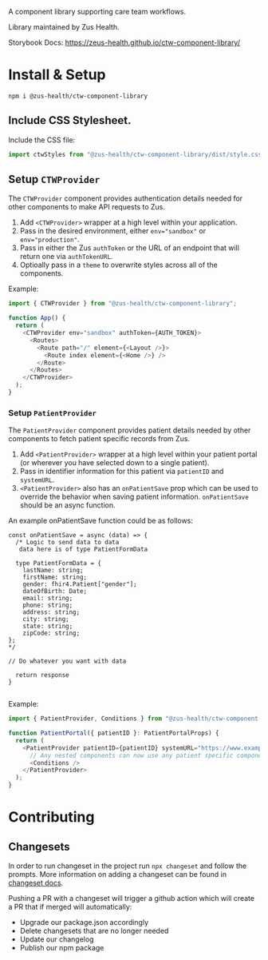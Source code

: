 A component library supporting care team workflows.

Library maintained by Zus Health.

Storybook Docs: https://zeus-health.github.io/ctw-component-library/

# Install & Setup

```
npm i @zus-health/ctw-component-library
```

## Include CSS Stylesheet.

Include the CSS file:

```typescript
import ctwStyles from "@zus-health/ctw-component-library/dist/style.css";
```

## Setup `CTWProvider`

The `CTWProvider` component provides authentication details needed for other components to make API requests to Zus.

1. Add `<CTWProvider>` wrapper at a high level within your application.
2. Pass in the desired environment, either `env="sandbox"` or `env="production"`.
3. Pass in either the Zus `authToken` or the URL of an endpoint that will return one via `authTokenURL`.
4. Optioally pass in a `theme` to overwrite styles across all of the components.

Example:

```typescript
import { CTWProvider } from "@zus-health/ctw-component-library";

function App() {
  return (
    <CTWProvider env="sandbox" authToken={AUTH_TOKEN}>
      <Routes>
        <Route path="/" element={<Layout />}>
          <Route index element={<Home />} />
        </Route>
      </Routes>
    </CTWProvider>
  );
}
```

### Setup `PatientProvider`

The `PatientProvider` component provides patient details needed by other components to fetch patient specific records from Zus.

1. Add `<PatientProvider>` wrapper at a high level within your patient portal (or wherever you have selected down to a single patient).
2. Pass in identifier information for this patient via `patientID` and `systemURL`.
3. `<PatientProvider>` also has an `onPatientSave` prop which can be used to override the behavior when saving patient information. `onPatientSave` should be an async function.

An example onPatientSave function could be as follows:

```
const onPatientSave = async (data) => {
  /* Logic to send data to data
   data here is of type PatientFormData

  type PatientFormData = {
    lastName: string;
    firstName: string;
    gender: fhir4.Patient["gender"];
    dateOfBirth: Date;
    email: string;
    phone: string;
    address: string;
    city: string;
    state: string;
    zipCode: string;
};
*/

// Do whatever you want with data

  return response
}


```

Example:

```typescript
import { PatientProvider, Conditions } from "@zus-health/ctw-component-library";

function PatientPortal({ patientID }: PatientPortalProps) {
  return (
    <PatientProvider patientID={patientID} systemURL="https://www.example.com">
      // Any nested components can now use any patient specific components.
      <Conditions />
    </PatientProvider>
  );
}
```

# Contributing

## Changesets

In order to run changeset in the project run `npx changeset` and follow the prompts. More information on adding a changeset can be found in [changeset docs](docs/adding-a-changeset.md).

Pushing a PR with a changeset will trigger a github action which will create a PR that if merged will automatically:

- Upgrade our package.json accordingly
- Delete changesets that are no longer needed
- Update our changelog
- Publish our npm package
